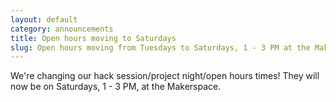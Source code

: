 ```yaml
---
layout: default
category: announcements
title: Open hours moving to Saturdays
slug: Open hours moving from Tuesdays to Saturdays, 1 - 3 PM at the Makerspace
---
```


We're changing our hack session/project night/open hours times!  They will now be on Saturdays, 1 - 3 PM, at the Makerspace.
